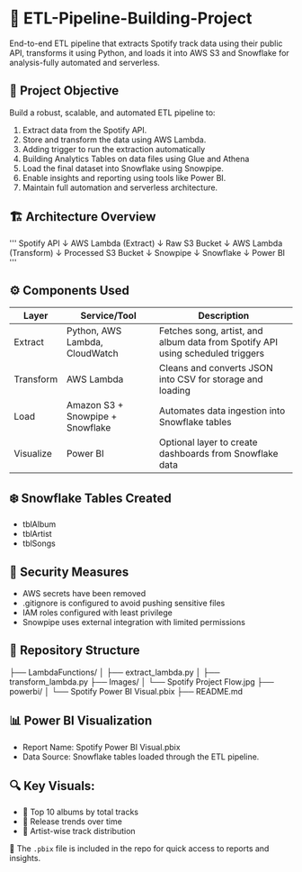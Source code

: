 # 🎵 ETL-Pipeline-Building-Project
End-to-end ETL pipeline that extracts Spotify track data using their public API, transforms it using Python, and loads it into AWS S3 and Snowflake for analysis-fully automated and serverless.

## 🧠 Project Objective
 
 Build a robust, scalable, and automated ETL pipeline to:
 
1. Extract data from the Spotify API.  
2. Store and transform the data using AWS Lambda.
3. Adding trigger to run the extraction automatically
4. Building Analytics Tables on data files using Glue and Athena
5. Load the final dataset into Snowflake using Snowpipe.  
6. Enable insights and reporting using tools like Power BI.  
7. Maintain full automation and serverless architecture.

## 🏗️ Architecture Overview
'''
Spotify API
↓
AWS Lambda (Extract)
↓
Raw S3 Bucket
↓
AWS Lambda (Transform)
↓
Processed S3 Bucket
↓
Snowpipe
↓
Snowflake
↓
Power BI
'''

            
## ⚙️ Components Used
| Layer         | Service/Tool                     | Description                                                                    |
| ------------- | -------------------------------- | ------------------------------------------------------------------------------ |
|  Extract      | Python, AWS Lambda, CloudWatch   | Fetches song, artist, and album data from Spotify API using scheduled triggers |
|  Transform    | AWS Lambda                       | Cleans and converts JSON into CSV for storage and loading                      |
|   Load        | Amazon S3 + Snowpipe + Snowflake | Automates data ingestion into Snowflake tables                                 |
|   Visualize   | Power BI                         | Optional layer to create dashboards from Snowflake data                        |


## ❄️ Snowflake Tables Created
- tblAlbum
- tblArtist
- tblSongs

## 🔐 Security Measures
- AWS secrets have been removed
- .gitignore is configured to avoid pushing sensitive files
- IAM roles configured with least privilege
- Snowpipe uses external integration with limited permissions

## 📁 Repository Structure 

├── LambdaFunctions/
│ ├── extract_lambda.py
│ ├── transform_lambda.py
├── Images/
│ └── Spotify Project Flow.jpg
├── powerbi/
│ └── Spotify Power BI Visual.pbix
├── README.md

## 📊 Power BI Visualization
- Report Name: Spotify Power BI Visual.pbix
- Data Source: Snowflake tables loaded through the ETL pipeline.
  
## 🔍 Key Visuals:
- 🎵 Top 10 albums by total tracks  
- 📅 Release trends over time  
- 👤 Artist-wise track distribution

📂 The `.pbix` file is included in the repo for quick access to reports and insights.
